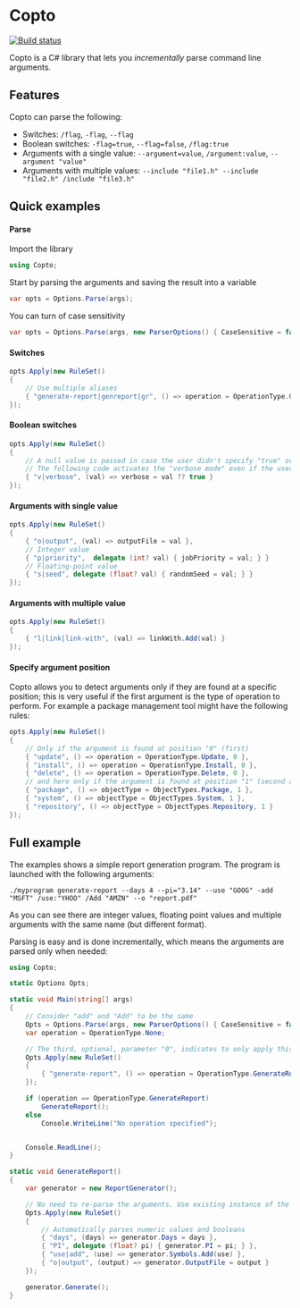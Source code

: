Copto
===================
[![Build status](https://ci.appveyor.com/api/projects/status/s1ik7y6t076rt0k6?svg=true)](https://ci.appveyor.com/project/hkproj/copto)

Copto is a C# library that lets you *incrementally* parse command line arguments.

Features
-------------
Copto can parse the following:

- Switches: `/flag`, `-flag`, `--flag`
- Boolean switches: `-flag=true`, `--flag=false`, `/flag:true`
- Arguments with a single value: `--argument=value`, `/argument:value`, `--argument "value"`
- Arguments with multiple values: `--include "file1.h" --include "file2.h" /include "file3.h"`

Quick examples
-------------
#### Parse
Import the library
```csharp
using Copto;
```

Start by parsing the arguments and saving the result into a variable

```csharp
var opts = Options.Parse(args);
```

You can turn of case sensitivity
```csharp
var opts = Options.Parse(args, new ParserOptions() { CaseSensitive = false });
```

#### Switches
```csharp
opts.Apply(new RuleSet()
{
	// Use multiple aliases
	{ "generate-report|genreport|gr", () => operation = OperationType.GenerateReport }
});
```

#### Boolean switches
```csharp
opts.Apply(new RuleSet()
{
	// A null value is passed in case the user didn't specify "true" or "false" explicitly after the switch.
	// The following code activates the "verbose mode" even if the user only specified "--verbose" (or "--v")
	{ "v|verbose", (val) => verbose = val ?? true }
});
```

#### Arguments with single value
```csharp
opts.Apply(new RuleSet()
{
	{ "o|output", (val) => outputFile = val },
	// Integer value
	{ "p|priority",  delegate (int? val) { jobPriority = val; } }
	// Floating-point value
	{ "s|seed", delegate (float? val) { randomSeed = val; } }
});
```

#### Arguments with multiple value
```csharp
opts.Apply(new RuleSet()
{
	{ "l|link|link-with", (val) => linkWith.Add(val) }
});
```

#### Specify argument position
Copto allows you to detect arguments only if they are found at a specific position; this is very useful if the first argument is the type of operation to perform. For example a package management tool might have the following rules:
```csharp
opts.Apply(new RuleSet()
{
	// Only if the argument is found at position "0" (first)
	{ "update", () => operation = OperationType.Update, 0 },
	{ "install", () => operation = OperationType.Install, 0 },
	{ "delete", () => operation = OperationType.Delete, 0 },
	// and here only if the argument is found at position "1" (second argument)
	{ "package", () => objectType = ObjectTypes.Package, 1 },
	{ "system", () => objectType = ObjectTypes.System, 1 },
	{ "repository", () => objectType = ObjectTypes.Repository, 1 }
});
```

Full example
-------------
The examples shows a simple report generation program. The program is launched with the following arguments:

`./myprogram generate-report --days 4 --pi="3.14" --use "GOOG" -add "MSFT" /use:"YHOO" /Add "AMZN" --o "report.pdf"`

As you can see there are integer values, floating point values and multiple arguments with the same name (but different format).

Parsing is easy and is done incrementally, which means the arguments are parsed only when needed:
```csharp
using Copto;

static Options Opts;

static void Main(string[] args)
{
	// Consider "add" and "Add" to be the same
	Opts = Options.Parse(args, new ParserOptions() { CaseSensitive = false });
	var operation = OperationType.None;

	// The third, optional, parameter "0", indicates to only apply this rule if the argument is found in position "0".
	Opts.Apply(new RuleSet()
	{
		{ "generate-report", () => operation = OperationType.GenerateReport, 0 }
	});

	if (operation == OperationType.GenerateReport)
		GenerateReport();
	else
		Console.WriteLine("No operation specified");


	Console.ReadLine();
}

static void GenerateReport()
{
	var generator = new ReportGenerator();

	// No need to re-parse the arguments. Use existing instance of the class.
	Opts.Apply(new RuleSet()
	{
		// Automatically parses numeric values and booleans
		{ "days", (days) => generator.Days = days },
		{ "PI", delegate (float? pi) { generator.PI = pi; } },
		{ "use|add", (use) => generator.Symbols.Add(use) },
		{ "o|output", (output) => generator.OutputFile = output }
	});

	generator.Generate();
}
```
